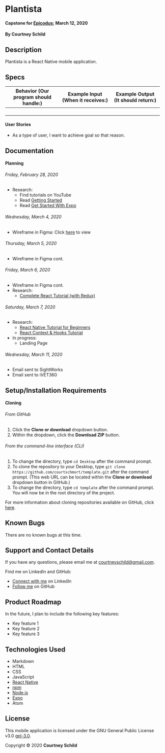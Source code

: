# Plantista

#### Capstone for [Epicodus](https://www.epicodus.com/); March 12, 2020

<!-- Updated Month DD, YYYY -->

#### By Courtney Schild

## Description

Plantista is a React Native mobile application.

## Specs

| Behavior (Our program should handle:) | Example Input (When it receives:) | Example Output (It should return:) |
| ----------- | ----------- | ----------- |
|  |  |  |
|  |  |  |
|  |  |  |
|  |  |  |

<!-- This is another way to write out specs:
* Spec:
* Input:
* Output:  -->

#### User Stories

* As a type of user, I want to achieve goal so that reason.

## Documentation

#### Planning

###### Friday, February 28, 2020
* Research:
  * Find tutorials on YouTube
  * Read [Getting Started](https://reactnative.dev/docs/getting-started)
  * Read [Get Started With Expo](https://expo.io/learn)

###### Wednesday, March 4, 2020
* Wireframe in Figma: Click [here](https://www.figma.com/file/ktaaceiuk4vHrpNCajVQPC/Plantista?node-id=0%3A1) to view

###### Thursday, March 5, 2020
* Wireframe in Figma cont.

###### Friday, March 6, 2020
* Wireframe in Figma cont.
* Research:
  * [Complete React Tutorial (with Redux)](https://www.youtube.com/playlist?list=PL4cUxeGkcC9ij8CfkAY2RAGb-tmkNwQHG)

###### Saturday, March 7, 2020
* Research:
  * [React Native Tutorial for Beginners](https://www.youtube.com/playlist?list=PL4cUxeGkcC9ixPU-QkScoRBVxtPPzVjrQ)
  * [React Context & Hooks Tutorial](https://www.youtube.com/playlist?list=PL4cUxeGkcC9hNokByJilPg5g9m2APUePI)
* In progress:
  * Landing Page

###### Wednesday, March 11, 2020
* Email sent to SightWorks
* Email sent to iVET360

## Setup/Installation Requirements

#### Cloning

###### From GitHub
1. Click the **Clone or download** dropdown button.
2. Within the dropdown, click the **Download ZIP** button.

###### From the command-line interface (CLI)
1. To change the directory, type `cd Desktop` after the command prompt.
2. To clone the repository to your Desktop, type `git clone https://github.com/courtschmort/template.git` after the command prompt. (This web URL can be located within the **Clone or download** dropdown button in GitHub.)
3. To change the directory, type `cd template` after the command prompt. You will now be in the root directory of the project.

For more information about cloning repositories available on GitHub, click [here](https://help.github.com/en/articles/which-remote-url-should-i-use).

## Known Bugs

There are no known bugs at this time.

## Support and Contact Details

If you have any questions, please email me at courtneyschild@gmail.com.

Find me on LinkedIn and GitHub:

* [Connect with me](https://www.linkedin.com/in/courtneyschild/) on LinkedIn
* [Follow me](https://github.com/courtschmort) on GitHub

## Product Roadmap

In the future, I plan to include the following key features:
* Key feature 1
* Key feature 2
* Key feature 3

## Technologies Used

* Markdown
* HTML
* CSS
* JavaScript
* [React Native](https://reactnative.dev/)
* [npm](https://www.npmjs.com/)
* [Node.js](https://nodejs.org/en/)
* [Expo](https://expo.io/)
* Atom

## License

This mobile application is licensed under the GNU General Public License v3.0 [gpl-3.0](https://www.gnu.org/licenses/gpl-3.0.en.html).

Copyright &copy; 2020 **Courtney Schild**
